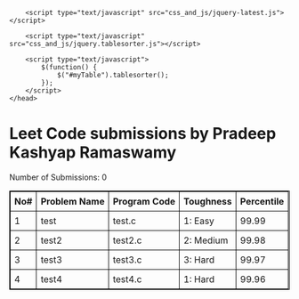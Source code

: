 <html>
	<head>
		<style>
		table, th, td {
			border: 1px solid black;
		}
		th, td {
			padding: 7px;
		}
		</style>

		<script type="text/javascript" src="css_and_js/jquery-latest.js"></script> 

		<script type="text/javascript" src="css_and_js/jquery.tablesorter.js"></script> 

		<script type="text/javascript">
			$(function() {
				$("#myTable").tablesorter();
			});
		</script>
	</head>

<body>


<h1> Leet Code submissions by Pradeep Kashyap Ramaswamy </h1>
Number of Submissions: 0

<table id="myTable" class="tablesorter" style="width:100%">
<thead> 
	<tr> 
		<th> No# </th>
		<th> Problem Name </th>
		<th> Program Code</th>
		<th> Toughness </th>
		<th> Percentile </th>
	</tr>
</thead>
<tbody> 
	<tr>
		<td> 1 </td>
		<td> test </td>
		<td> test.c </td>
		<td> 1: Easy </td>
		<td> 99.99 </td>
	<tr>
		<td> 2 </td>
		<td> test2 </td>
		<td> test2.c </td>
		<td> 2: Medium </td>
		<td> 99.98 </td>
	</tr>
	<tr>
		<td> 3 </td>
		<td> test3 </td>
		<td> test3.c </td>
		<td> 3: Hard </td>
		<td> 99.97 </td>
	</tr>
	<tr>
		<td> 4 </td>
		<td> test4 </td>
		<td> test4.c </td>
		<td> 1: Hard </td>
		<td> 99.96 </td>
	</tr>


	
</tbody> 
</table>

</body>
</html>
